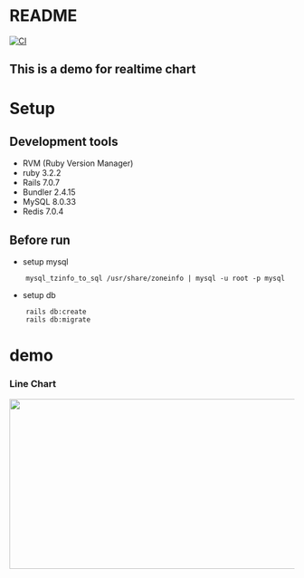 # README
[![CI](https://github.com/lpwanw/rails_realtime_chart/actions/workflows/ci.yml/badge.svg)](https://github.com/lpwanw/rails_realtime_chart/actions/workflows/ci.yml)

## This is a demo for realtime chart

# Setup

## Development tools

- RVM (Ruby Version Manager)
- ruby 3.2.2
- Rails 7.0.7
- Bundler 2.4.15
- MySQL 8.0.33
- Redis 7.0.4

## Before run

- setup mysql
```shell
    mysql_tzinfo_to_sql /usr/share/zoneinfo | mysql -u root -p mysql
```

- setup db
```shell
    rails db:create
    rails db:migrate
```

# demo

### Line Chart

[<img src="https://img.youtube.com/vi/mnO58x9uoRc/hqdefault.jpg" width="600" height="300"/>](https://www.youtube.com/embed/mnO58x9uoRc)
